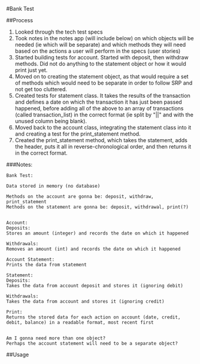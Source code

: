 #Bank Test

##Process

1. Looked through the tech test specs
2. Took notes in the notes app (will include below) on which objects will be needed (ie which will be separate) and which methods they will need based on the actions a user will perform in the specs (user stories)
3. Started building tests for account. Started with deposit, then withdraw methods. Did not do anything to the statement object or how it would print just yet.
4. Moved on to creating the statement object, as that would require a set of methods which would need to be separate in order to follow SRP and not get too cluttered.
5. Created tests for statement class. It takes the results of the transaction and defines a date on which the transaction it has just been passed happened, before adding all of the above to an array of transactions (called transaction_list) in the correct format (ie split by "||" and with the unused column being blank).
6. Moved back to the account class, integrating the statement class into it and creating a test for the print_statement method.
7. Created the print_statement method, which takes the statement, adds the header, puts it all in reverse-chronological order, and then returns it in the correct format.

###Notes:
```
Bank Test:

Data stored in memory (no database)

Methods on the account are gonna be: deposit, withdraw, print_statement
Methods on the statement are gonna be: deposit, withdrawal, print(?)


Account:
Deposits:
Stores an amount (integer) and records the date on which it happened

Withdrawals:
Removes an amount (int) and records the date on which it happened

Account Statement:
Prints the data from statement

Statement:
Deposits:
Takes the data from account deposit and stores it (ignoring debit)

Withdrawals:
Takes the data from account and stores it (ignoring credit)

Print:
Returns the stored data for each action on account (date, credit, debit, balance) in a readable format, most recent first


Am I gonna need more than one object?
Perhaps the account statement will need to be a separate object?
```

##Usage

